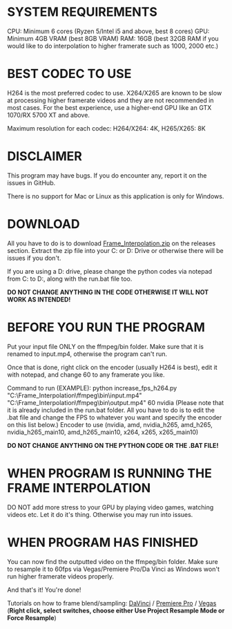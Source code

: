 # SYSTEM REQUIREMENTS
CPU: Minimum 6 cores (Ryzen 5/Intel i5 and above, best 8 cores)
GPU: Minimum 4GB VRAM (best 8GB VRAM)
RAM: 16GB (best 32GB RAM if you would like to do interpolation to higher framerate such as 1000, 2000 etc.)

# BEST CODEC TO USE

H264 is the most preferred codec to use. X264/X265 are known to be slow at processing higher framerate videos and they are not recommended in most cases. For the best experience, use a higher-end GPU like an GTX 1070/RX 5700 XT and above.

Maximum resolution for each codec:
H264/X264: 4K,
H265/X265: 8K

# DISCLAIMER

This program may have bugs. If you do encounter any, report it on the issues in GitHub.

There is no support for Mac or Linux as this application is only for Windows.

# DOWNLOAD

All you have to do is to download [Frame_Interpolation.zip](https://github.com/KrisDreemurrYT/Frame_Interpolation/releases/download/Frame_Interpolation/Frame_Interpolation.zip) on the releases section. Extract the zip file into your C: or D: Drive or otherwise there will be issues if you don't.

If you are using a D: drive, please change the python codes via notepad from C: to D:, along with the run.bat file too.

**DO NOT CHANGE ANYTHING IN THE CODE OTHERWISE IT WILL NOT WORK AS INTENDED!**

# BEFORE YOU RUN THE PROGRAM
Put your input file ONLY on the ffmpeg/bin folder. Make sure that it is renamed to input.mp4, otherwise the program can't run.

Once that is done, right click on the encoder (usually H264 is best), edit it with notepad, and change 60 to any framerate you like.

Command to run (EXAMPLE): python increase_fps_h264.py "C:\Frame_Interpolation\ffmpeg\bin\input.mp4" "C:\Frame_Interpolation\ffmpeg\bin\output.mp4" 60 nvidia (Please note that it is already included in the run.bat folder. All you have to do is to edit the .bat file and change the FPS to whatever you want and specify the encoder on this list below.)
Encoder to use (nvidia, amd, nvidia_h265, amd_h265, nvidia_h265_main10, amd_h265_main10, x264, x265, x265_main10)

**DO NOT CHANGE ANYTHING ON THE PYTHON CODE OR THE .BAT FILE!**

# WHEN PROGRAM IS RUNNING THE FRAME INTERPOLATION
DO NOT add more stress to your GPU by playing video games, watching videos etc. Let it do it's thing. Otherwise you may run into issues.

# WHEN PROGRAM HAS FINISHED
You can now find the outputted video on the ffmpeg/bin folder. Make sure to resample it to 60fps via Vegas/Premiere Pro/Da Vinci as Windows won't run higher framerate videos properly.

And that's it! You're done!

Tutorials on how to frame blend/sampling:
[DaVinci](https://www.youtube.com/watch?v=B_4R6m13w6k) /
[Premiere Pro](https://youtu.be/EQl82Hxn-H4?si=IELH-VBDDdt7rNCA&t=425) /
[Vegas](https://www.vegascreativesoftware.info/download/file/mediacenter/l2adhc58saef/04WnMMI4o4DGXnL03XlG0InRoX4RM0DR) (**Right click, select switches, choose either Use Project Resample Mode or Force Resample**)
